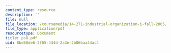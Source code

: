 ```yaml
---
content_type: resource
description: ''
file: null
file_location: /coursemedia/14-271-industrial-organization-i-fall-2005/8bd60de62f65434d2a3e2b86baa44ac4_ps8.pdf
file_type: application/pdf
resourcetype: Document
title: ps8.pdf
uid: 8bd60de6-2f65-434d-2a3e-2b86baa44ac4
---
```

